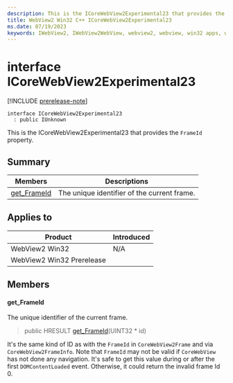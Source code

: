 ```yaml
---
description: This is the ICoreWebView2Experimental23 that provides the `FrameId` property.
title: WebView2 Win32 C++ ICoreWebView2Experimental23
ms.date: 07/19/2023
keywords: IWebView2, IWebView2WebView, webview2, webview, win32 apps, win32, edge, ICoreWebView2, ICoreWebView2Controller, browser control, edge html, ICoreWebView2Experimental23
---
```


# interface ICoreWebView2Experimental23

[!INCLUDE [prerelease-note](../includes/prerelease-note.md)]

```
interface ICoreWebView2Experimental23
  : public IUnknown
```

This is the ICoreWebView2Experimental23 that provides the `FrameId` property.

## Summary

 Members                        | Descriptions
--------------------------------|---------------------------------------------
[get_FrameId](#get_frameid) | The unique identifier of the current frame.

## Applies to

Product                         | Introduced
--------------------------------|---------------------------------------------
WebView2 Win32            |    N/A
WebView2 Win32 Prerelease |    

## Members

#### get_FrameId

The unique identifier of the current frame.

> public HRESULT [get_FrameId](#get_frameid)(UINT32 * id)

It's the same kind of ID as with the `FrameId` in `CoreWebView2Frame` and via `CoreWebView2FrameInfo`. Note that `FrameId` may not be valid if `CoreWebView` has not done any navigation. It's safe to get this value during or after the first `DOMContentLoaded` event. Otherwise, it could return the invalid frame Id 0.

